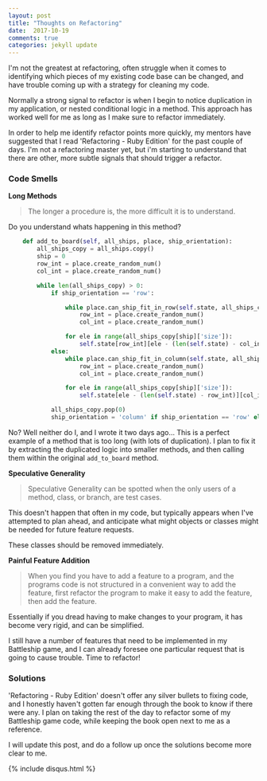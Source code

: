 ```yaml
---
layout: post
title: "Thoughts on Refactoring"
date:  2017-10-19
comments: true
categories: jekyll update
---
```


I'm not the greatest at refactoring, often struggle when it comes to identifying which pieces of my existing code base can be changed, and have trouble coming up with a strategy for cleaning my code.

Normally a strong signal to refactor is when I begin to notice duplication in my application, or  nested conditional logic in a method. This approach has worked well for me as long as I make sure to refactor immediately.

In order to help me identify refactor points more quickly, my mentors have suggested that I read 'Refactoring - Ruby Edition' for the past couple of days. I'm not a refactoring master yet, but i'm starting to understand that there are other, more subtle signals that should trigger a refactor.

### Code Smells

__Long Methods__

>The longer a procedure is, the more difficult it is to understand.

Do you understand whats happening in this method?

```python
    def add_to_board(self, all_ships, place, ship_orientation):
        all_ships_copy = all_ships.copy()
        ship = 0
        row_int = place.create_random_num()
        col_int = place.create_random_num()

        while len(all_ships_copy) > 0:
            if ship_orientation == 'row':

                while place.can_ship_fit_in_row(self.state, all_ships_copy[ship]['size'], row_int, col_int) == False:
                    row_int = place.create_random_num()
                    col_int = place.create_random_num()

                for ele in range(all_ships_copy[ship]['size']):
                    self.state[row_int][ele - (len(self.state) - col_int)] = all_ships_copy[ship]['symbol']
            else:
                while place.can_ship_fit_in_column(self.state, all_ships_copy[ship]['size'], row_int, col_int) == False:
                    row_int = place.create_random_num()
                    col_int = place.create_random_num()

                for ele in range(all_ships_copy[ship]['size']):
                    self.state[ele - (len(self.state) - row_int)][col_int] = all_ships_copy[ship]['symbol']

            all_ships_copy.pop(0)
            ship_orientation = 'column' if ship_orientation == 'row' else 'row'
```

No? Well neither do I, and I wrote it two days ago... This is a perfect example of a method that is too long (with lots of duplication). I plan to fix it by extracting the duplicated logic into smaller methods, and then calling them within the original `add_to_board` method.

__Speculative Generality__

>Speculative Generality can be spotted when the only users of a method, class, or branch, are test cases.

This doesn't happen that often in my code, but typically appears when I've attempted to plan ahead, and anticipate what might objects or classes might be needed for future feature requests.

These classes should be removed immediately.

__Painful Feature Addition__

>When you find you have to add a feature to a program, and the programs code is not structured in a convenient way to add the feature, first refactor the program to make it easy to add the feature, then add the feature.

Essentially if you dread having to make changes to your program, it has become very rigid, and can be simplified.

I still have a number of features that need to be implemented in my Battleship game, and I can already foresee one particular request that is going to cause trouble. Time to refactor!

### Solutions

'Refactoring - Ruby Edition' doesn't offer any silver bullets to fixing code, and I honestly haven't gotten far enough through the book to know if there were any. I plan on taking the rest of the day to refactor some of my Battleship game code, while keeping the book open next to me as a reference.

I will update this post, and do a follow up once the solutions become more clear to me.

{% include disqus.html %}
